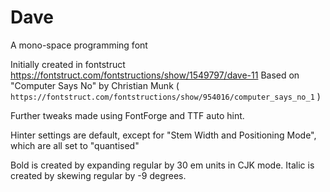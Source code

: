 # Dave
A mono-space programming font

Initially created in fontstruct https://fontstruct.com/fontstructions/show/1549797/dave-11
Based on "Computer Says No" by Christian Munk ( `https://fontstruct.com/fontstructions/show/954016/computer_says_no_1` )

Further tweaks made using FontForge and TTF auto hint.

Hinter settings are default, except for "Stem Width and Positioning Mode", which are all set to "quantised"

Bold is created by expanding regular by 30 em units in CJK mode.
Italic is created by skewing regular by -9 degrees.


